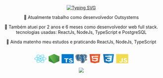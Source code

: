 <p align="center">
  <a href="https://git.io/typing-svg">
    <img src="https://readme-typing-svg.demolab.com?font=Fira+Code&weight=600&size=25&pause=1000&color=ffffff&random=false&width=435&height=40&lines=Ol%C3%A1%2C+eu+sou+Caio+Domingos!;Desenvolvedor+Full+Stack" alt="Typing SVG">
  </a>
</p>

<div align="center">
  
🔭 Atualmente trabalho como desenvolvedor Outsystems


🌱 Também atuei por 2 anos e 6 meses como desenvolvedor web full stack. tecnologias usadas: ReactJs, NodeJs, TypeScript e PostgreSQL

💬 Ainda matenho meu estudos e praticando ReactJs, NodeJs, TypeScript
</div>

</div>
    
<div style="display: inline_block" align="center"><br>
  <img align="center" alt="React" height="30" width="40" src="https://raw.githubusercontent.com/devicons/devicon/master/icons/react/react-original.svg">
  <img align="center" alt="Node.js" height="30" width="40" src="https://raw.githubusercontent.com/devicons/devicon/master/icons/nodejs/nodejs-original.svg">
  <img align="center" alt="TypeScript" height="30" width="40" src="https://raw.githubusercontent.com/devicons/devicon/master/icons/typescript/typescript-original.svg">
  <img align="center" alt="PostgreSQL" height="30" width="40" src="https://raw.githubusercontent.com/devicons/devicon/master/icons/postgresql/postgresql-original.svg">
  <img align="center" alt="HTML" height="30" width="40" src="https://raw.githubusercontent.com/devicons/devicon/master/icons/html5/html5-original.svg">
  <img align="center" alt="CSS" height="30" width="40" src="https://raw.githubusercontent.com/devicons/devicon/master/icons/css3/css3-original.svg">
  <img align="center" alt="Js" height="30" width="40" src="https://raw.githubusercontent.com/devicons/devicon/master/icons/javascript/javascript-plain.svg">
</div>

<p></p>
<div align="center"> 
  <a href="https://www.linkedin.com/in/caio-domingos/"><img src="https://img.shields.io/badge/-LinkedIn-%230077B5?style=for-the-badge&logo=linkedin&logoColor=white"></a>
</div>
